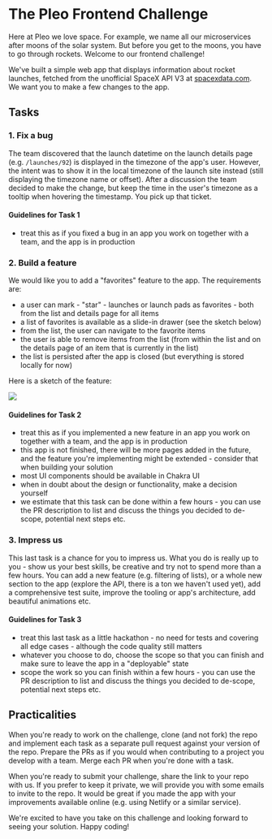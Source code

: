 # The Pleo Frontend Challenge

Here at Pleo we love space. For example, we name all our microservices after
moons of the solar system. But before you get to the moons, you have to go
through rockets. Welcome to our frontend challenge!

We've built a simple web app that displays information about rocket launches,
fetched from the unofficial SpaceX API V3 at
[spacexdata.com](https://docs.spacexdata.com/?version=latest). We want you to
make a few changes to the app.

## Tasks

### 1. Fix a bug

The team discovered that the launch datetime on the launch details page (e.g.
`/launches/92`) is displayed in the timezone of the app's user. However, the
intent was to show it in the local timezone of the launch site instead (still
displaying the timezone name or offset). After a discussion the team decided to
make the change, but keep the time in the user's timezone as a tooltip when
hovering the timestamp. You pick up that ticket.

#### Guidelines for Task 1

- treat this as if you fixed a bug in an app you work on together with a team,
  and the app is in production

### 2. Build a feature

We would like you to add a "favorites" feature to the app. The requirements are:

- a user can mark - "star" - launches or launch pads as favorites - both from
  the list and details page for all items
- a list of favorites is available as a slide-in drawer (see the sketch below)
- from the list, the user can navigate to the favorite items
- the user is able to remove items from the list (from within the list and on
  the details page of an item that is currently in the list)
- the list is persisted after the app is closed (but everything is stored
  locally for now)

Here is a sketch of the feature:

![](feature.png)

#### Guidelines for Task 2

- treat this as if you implemented a new feature in an app you work on together
  with a team, and the app is in production
- this app is not finished, there will be more pages added in the future, and
  the feature you're implementing might be extended - consider that when
  building your solution
- most UI components should be available in Chakra UI
- when in doubt about the design or functionality, make a decision yourself
- we estimate that this task can be done within a few hours - you can use the
  PR description to list and discuss the things you decided to de-scope, potential
  next steps etc.

### 3. Impress us

This last task is a chance for you to impress us. What you do is really up to
you - show us your best skills, be creative and try not to spend more than a few
hours. You can add a new feature (e.g. filtering of lists), or a whole new
section to the app (explore the API, there is a ton we haven't used yet), add a
comprehensive test suite, improve the tooling or app's architecture, add
beautiful animations etc.

#### Guidelines for Task 3

- treat this last task as a little hackathon - no need for tests and covering
  all edge cases - although the code quality still matters
- whatever you choose to do, choose the scope so that you can finish and make
  sure to leave the app in a "deployable" state
- scope the work so you can finish within a few hours - you can use the PR
  description to list and discuss the things you decided to de-scope, potential
  next steps etc.

## Practicalities

When you're ready to work on the challenge, clone (and not fork) the repo and
implement each task as a separate pull request against your version of the repo.
Prepare the PRs as if you would when contributing to a project you develop with
a team. Merge each PR when you're done with a task.

When you're ready to submit your challenge, share the link to your repo with us.
If you prefer to keep it private, we will provide you with some emails to invite
to the repo. It would be great if you made the app with your improvements
available online (e.g. using Netlify or a similar service).

We're excited to have you take on this challenge and looking forward to seeing
your solution. Happy coding!
